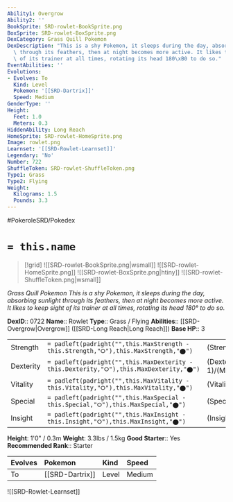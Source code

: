 ```yaml
---
Ability1: Overgrow
Ability2: ''
BookSprite: SRD-rowlet-BookSprite.png
BoxSprite: SRD-rowlet-BoxSprite.png
DexCategory: Grass Quill Pokemon
DexDescription: "This is a shy Pokemon, it sleeps during the day, absorbing sunlight\
  \ through its feathers, then at night becomes more active. It likes to keep sight\
  \ of its trainer at all times, rotating its head 180\xB0 to do so."
EventAbilities: ''
Evolutions:
- Evolves: To
  Kind: Level
  Pokemon: '[[SRD-Dartrix]]'
  Speed: Medium
GenderType: ''
Height:
  Feet: 1.0
  Meters: 0.3
HiddenAbility: Long Reach
HomeSprite: SRD-rowlet-HomeSprite.png
Image: rowlet.png
Learnset: '[[SRD-Rowlet-Learnset]]'
Legendary: 'No'
Number: 722
ShuffleToken: SRD-rowlet-ShuffleToken.png
Type1: Grass
Type2: Flying
Weight:
  Kilograms: 1.5
  Pounds: 3.3
---
```


#PokeroleSRD/Pokedex

# `= this.name`

> [!grid]
> ![[SRD-rowlet-BookSprite.png|wsmall]]
> ![[SRD-rowlet-HomeSprite.png]]
> ![[SRD-rowlet-BoxSprite.png|htiny]]
> ![[SRD-rowlet-ShuffleToken.png|wsmall]]


*Grass Quill Pokemon*
*This is a shy Pokemon, it sleeps during the day, absorbing sunlight through its feathers, then at night becomes more active. It likes to keep sight of its trainer at all times, rotating its head 180° to do so.*

**DexID**:: 0722
**Name**:: Rowlet
**Type**:: Grass / Flying
**Abilities**:: [[SRD-Overgrow|Overgrow]] ([[SRD-Long Reach|Long Reach]])
**Base HP**:: 3

|           |                                                                                        |                                          |
| --------- | -------------------------------------------------------------------------------------- | ---------------------------------------- |
| Strength  | `= padleft(padright("",this.MaxStrength - this.Strength,"⭘"),this.MaxStrength,"⬤")`    | (Strength::2)/(MaxStrength::4)   |
| Dexterity | `= padleft(padright("",this.MaxDexterity - this.Dexterity,"⭘"),this.MaxDexterity,"⬤")` | (Dexterity:: 1)/(MaxDexterity::3) |
| Vitality  | `= padleft(padright("",this.MaxVitality - this.Vitality,"⭘"),this.MaxVitality,"⬤")`    | (Vitality::2)/(MaxVitality::4)   |
| Special   | `= padleft(padright("",this.MaxSpecial - this.Special,"⭘"),this.MaxSpecial,"⬤")`       | (Special::2)/(MaxSpecial::4)     |
| Insight   | `= padleft(padright("",this.MaxInsight - this.Insight,"⭘"),this.MaxInsight,"⬤")`       | (Insight::2)/(MaxInsight::4)     |

**Height**: 1'0" / 0.3m
**Weight**: 3.3lbs / 1.5kg
**Good Starter**:: Yes
**Recommended Rank**:: Starter

| Evolves   | Pokemon         | Kind   | Speed   |
|:----------|:----------------|:-------|:--------|
| To        | [[SRD-Dartrix]] | Level  | Medium  |

![[SRD-Rowlet-Learnset]]